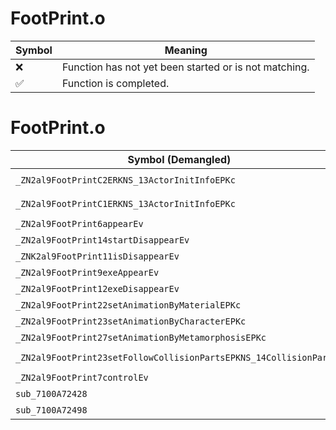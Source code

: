# FootPrint.o
| Symbol | Meaning 
| ------------- | ------------- 
| :x: | Function has not yet been started or is not matching. 
| :white_check_mark: | Function is completed. 


# FootPrint.o
| Symbol (Demangled) | Symbol (Mangled) | Decompiled? |
| ------------- |  ------------- | ------------- |
| `_ZN2al9FootPrintC2ERKNS_13ActorInitInfoEPKc` | `al::FootPrint::FootPrint(al::ActorInitInfo const&,char const*)` | :white_check_mark: |
| `_ZN2al9FootPrintC1ERKNS_13ActorInitInfoEPKc` | `al::FootPrint::FootPrint(al::ActorInitInfo const&,char const*)` | :white_check_mark: |
| `_ZN2al9FootPrint6appearEv` | `al::FootPrint::appear(void)` | :white_check_mark: |
| `_ZN2al9FootPrint14startDisappearEv` | `al::FootPrint::startDisappear(void)` | :white_check_mark: |
| `_ZNK2al9FootPrint11isDisappearEv` | `al::FootPrint::isDisappear(void)const` | :white_check_mark: |
| `_ZN2al9FootPrint9exeAppearEv` | `al::FootPrint::exeAppear(void)` | :white_check_mark: |
| `_ZN2al9FootPrint12exeDisappearEv` | `al::FootPrint::exeDisappear(void)` | :white_check_mark: |
| `_ZN2al9FootPrint22setAnimationByMaterialEPKc` | `al::FootPrint::setAnimationByMaterial(char const*)` | :white_check_mark: |
| `_ZN2al9FootPrint23setAnimationByCharacterEPKc` | `al::FootPrint::setAnimationByCharacter(char const*)` | :white_check_mark: |
| `_ZN2al9FootPrint27setAnimationByMetamorphosisEPKc` | `al::FootPrint::setAnimationByMetamorphosis(char const*)` | :white_check_mark: |
| `_ZN2al9FootPrint23setFollowCollisionPartsEPKNS_14CollisionPartsE` | `al::FootPrint::setFollowCollisionParts(al::CollisionParts const*)` | :white_check_mark: |
| `_ZN2al9FootPrint7controlEv` | `al::FootPrint::control(void)` | :white_check_mark: |
| `sub_7100A72428` | `` | :white_check_mark: |
| `sub_7100A72498` | `` | :white_check_mark: |
